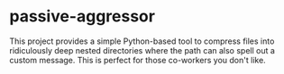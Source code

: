 # passive-aggressor
This project provides a simple Python-based tool to compress files into ridiculously deep nested directories where the path can also spell out a custom message. This is perfect for those co-workers you don't like.

